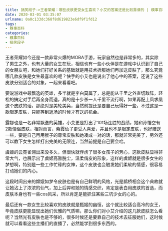 ```yaml
---
title: 搞笑段子->王者荣耀：哪些皮肤更受女生喜欢？小艾的答案还是比较靠谱的 | 糗事百科
date: 2020-03-01 03:35:07
urlname: 0a0c133dc368f8d619823e6df9f1fd12
tags: 
- 糗事百科
categories:
- 糗事百科
- 搞笑段子
---
```

王者荣耀如今还是一款非常火爆的MOBA手游，玩家自然也是非常多的，其实除了男生之外，也有大量的女生在玩，相信也有一些小伙伴是在游戏中认识到了自己的女朋友吧，和她们打好关系的基础就是用技术折服她们再加送皮肤了，那么究竟哪几款皮肤是女生最喜欢的呢？快手的小艾也是说出了他心中的答案，还说了这些皮肤分别适合的对象，一起来看看吧。

要说游戏中最飘逸的英雄，多半就是李白莫属了，总是能从千里之外直切敌阵，轻松的搞定对手后再全身而退，真的是十步杀一人千里不流行啊，如果再配上凤求凰这个皮肤的话，那绝对是美轮美奂，当然前提还是要自己玩得好一些，不过这是一款限定皮肤，只能等到返场的时候才有送的机会。

露娜也是一名非常飘逸的英雄，小艾更是打出了101场连胜的战绩，她和孙悟空有2款情侣皮肤，相对而言，紫霞仙子更受人喜爱，并且也不是限定皮肤，也好赠送一些，要是自己再用猴子的尊宝皮肤和她凑成一对的话，那就非常完美了，另外还可以教下女生怎样打出完美的无限连，当然前提是自己要会哈。

虞姬的云霓雀翎出来没多久，但很快就俘虏了很多女孩子的芳心，这款皮肤显得非常大气，也展示出了虞姬高雅脱尘，温柔俏皮的形象，这样的虞姬就是很多女生的梦想啊，特别是一些工作忙碌的女神，这个皮肤也会触发她们柔软的情感，很容易打动她们的内心。

这段时间出来的嫦娥如梦令皮肤也是有自己鲜明的风格，光是鹊桥相会这个典故就让她沾上了浓浓的仙气，加上后羿和她的情感交织，肯定是表白用皮肤的首选，而皮肤本身也有一些cos风采，所以肯定是能抓住某些三坑少女的心的。

最后还有一款女生比较喜欢的皮肤就是甄姬的幽恒，这个就比较适合高冷的女王，毕竟皮肤更能显现出她们优雅的气质嘛，那么你们对小艾介绍的这几款皮肤怎么看呢？当然光有皮肤也是不够的，很多时候还是要靠自己的技术去征服她们，这时候就可以看看这些主播们的直播了，必然能学到很多东西的。


